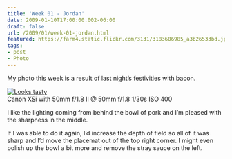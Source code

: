 ```yaml
---
title: 'Week 01 - Jordan'
date: 2009-01-10T17:00:00.002-06:00
draft: false
url: /2009/01/week-01-jordan.html
featured: https://farm4.static.flickr.com/3131/3183606985_a3b26533bd.jpg
tags: 
- post
- Photo
---
```


My photo this week is a result of last night’s festivities with bacon.  
  
[![Looks tasty](https://farm4.static.flickr.com/3131/3183606985_a3b26533bd.jpg)](https://www.flickr.com/photos/jhofker/3183606985/ "Looks tasty by jhofker, on Flickr")  
Canon XSi with 50mm f/1.8 II @ 50mm f/1.8 1/30s ISO 400

I like the lighting coming from behind the bowl of pork and I’m pleased with the sharpness in the middle.

If I was able to do it again, I’d increase the depth of field so all of it was sharp and I’d move the placemat out of the top right corner. I might even polish up the bowl a bit more and remove the stray sauce on the left.